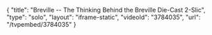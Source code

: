 {
    "title": "Breville -- The Thinking Behind the Breville Die-Cast 2-Slic",
    "type": "solo",
    "layout": "iframe-static",
    "videoId": "3784035",
    "url": "\/tvpembed\/3784035"
}